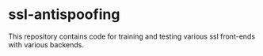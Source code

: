 # ssl-antispoofing

This repository contains code for training and testing various ssl front-ends with various backends.  